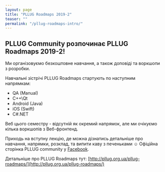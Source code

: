 ```yaml
---
layout: page
title: "PLLUG Roadmaps 2019-2"
teaser: ""
permalink: "/pllug-roadmaps-intro/"
---
```


## PLLUG Community розпочинає PLLUG Roadmaps 2019-2!

Ми організовуємо безкоштовне навчання, а також доповіді та воркшопи з розробки.

Навчальні зістрічі PLLUG Roadmaps стартують по наступним напрямкам:
 * QA (Manual)
 * С++\Qt
 * Android (Java)
 * iOS (Swift)
 * C#\.NET

Веб цього семестру - відсутній як окремий напрямок, але ми очікуємо кілька воркшопів з Веб-фронтенд.

Приходь на вступну лекцію, де можна дізнатись детальніше про навчання, напрямки, розклад, та випити каву з печеньками ☺️
Офіційна сторінка PLLUG community у <a href="https://www.facebook.com/PLLUGcommunity/">Facebook</a>.<br>

Детальніше про PLLUG Roadmaps тут: [http://pllug.org.ua/pllug-roadmaps/](http://pllug.org.ua/pllug-roadmaps/)

